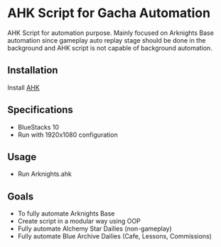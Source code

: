 # AHK Script for Gacha Automation

AHK Script for automation purpose. Mainly focused on Arknights Base automation since gameplay auto replay stage should be done in the background and AHK script is not capable of background automation.

## Installation

Install [AHK](https://www.autohotkey.com/)

## Specifications

- BlueStacks 10
- Run with 1920x1080 configuration

## Usage

- Run Arknights.ahk

## Goals
- To fully automate Arknights Base 
- Create script in a modular way using OOP
- Fully automate Alchemy Star Dailies (non-gameplay)
- Fully automate Blue Archive Dailies (Cafe, Lessons, Commissions)